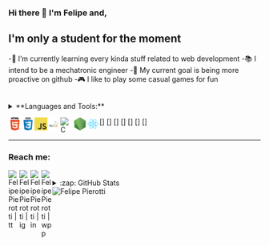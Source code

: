 ### Hi there 👋 I'm Felipe and,

## I'm only a student for the moment
-🌱 I’m currently learning every kinda stuff related to web development
-📚 I intend to be a mechatronic engineer 
-🥅 My current goal is being more proactive on github
-🎮 I like to play some casual games for fun

<br />

<details>
  <summary> **Languages and Tools:**

  [<img align="left" alt="HTML5" width="26px" src="https://raw.githubusercontent.com/github/explore/80688e429a7d4ef2fca1e82350fe8e3517d3494d/topics/html/html.png" />]
  [<img align="left" alt="CSS3" width="26px" src="https://raw.githubusercontent.com/github/explore/80688e429a7d4ef2fca1e82350fe8e3517d3494d/topics/css/css.png" />]
  [<img align="left" alt="JAVAs" width="26px" src="https://raw.githubusercontent.com/github/explore/80688e429a7d4ef2fca1e82350fe8e3517d3494d/topics/javascript/javascript.png" />]
  [<img align="left" alt="MySQL" width="26px" src="https://raw.githubusercontent.com/github/explore/80688e429a7d4ef2fca1e82350fe8e3517d3494d/topics/mysql/mysql.png" />]
  [<img align="left" alt="C" width="26px" src="https://www.flaticon.com/svg/static/icons/svg/3479/3479400.svg" />]
  [<img align="left" alt="Node" width="26px" src="https://raw.githubusercontent.com/github/explore/80688e429a7d4ef2fca1e82350fe8e3517d3494d/topics/nodejs/nodejs.png" />]
  [<img align="left" alt="React" width="26px" src="https://raw.githubusercontent.com/github/explore/80688e429a7d4ef2fca1e82350fe8e3517d3494d/topics/react/react.png" />]
</details>

---

### Reach me:

[<img align="left" alt="Felipe Pierotti | tt"  width="22px" src="https://www.flaticon.com/svg/static/icons/svg/1051/1051382.svg" />][twitter]
[<img align="left" alt="Felipe Pierotti | ig"  width="22px" src="https://www.flaticon.com/svg/static/icons/svg/1051/1051364.svg" />][instagram]
[<img align="left" alt="Felipe Pierotti | in"  width="22px" src="https://www.flaticon.com/svg/static/icons/svg/1051/1051384.svg" />][linkedin]
[<img align="left" alt="Felipe Pierotti | wpp" width="22px" src="https://www.flaticon.com/svg/static/icons/svg/1051/1051374.svg" />][wpp]

<br />

<details>
  <summary> :zap: GitHub Stats</summary>

  <img align="left" alt="codeSTACKr's Github Stats" src="https://github-readme-stats.codestackr.vercel.app/api?username=EffEmPee&show_icons=true"/>

</details>

<img src="https://komarev.com/ghpvc/?username=EffEmPee" alt="Felipe Pierotti" />



[wpp]: https://api.whatsapp.com/send?phone=5543984110685
[linkedin]: https://www.linkedin.com/in/felipe-pierotti-1104531b7/
[instagram]: https://www.instagram.com/felipe_pierotti/
[twitter]: https://twitter.com/felipe_pierotti
